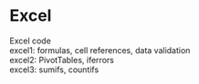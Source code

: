 # Excel
Excel code  
excel1: formulas, cell references, data validation  
excel2: PivotTables, iferrors  
excel3: sumifs, countifs  
